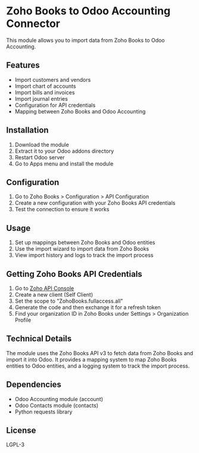 # Zoho Books to Odoo Accounting Connector

This module allows you to import data from Zoho Books to Odoo Accounting.

## Features

- Import customers and vendors
- Import chart of accounts
- Import bills and invoices
- Import journal entries
- Configuration for API credentials
- Mapping between Zoho Books and Odoo Accounting

## Installation

1. Download the module
2. Extract it to your Odoo addons directory
3. Restart Odoo server
4. Go to Apps menu and install the module

## Configuration

1. Go to Zoho Books > Configuration > API Configuration
2. Create a new configuration with your Zoho Books API credentials
3. Test the connection to ensure it works

## Usage

1. Set up mappings between Zoho Books and Odoo entities
2. Use the import wizard to import data from Zoho Books
3. View import history and logs to track the import process

## Getting Zoho Books API Credentials

1. Go to [Zoho API Console](https://api-console.zoho.com/)
2. Create a new client (Self Client)
3. Set the scope to "ZohoBooks.fullaccess.all"
4. Generate the code and then exchange it for a refresh token
5. Find your organization ID in Zoho Books under Settings > Organization Profile

## Technical Details

The module uses the Zoho Books API v3 to fetch data from Zoho Books and import it into Odoo. It provides a mapping system to map Zoho Books entities to Odoo entities, and a logging system to track the import process.

## Dependencies

- Odoo Accounting module (account)
- Odoo Contacts module (contacts)
- Python requests library

## License

LGPL-3
